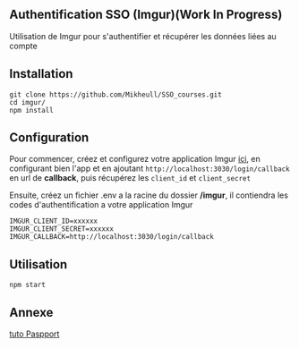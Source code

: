 
## Authentification SSO (Imgur)(Work In Progress)

 
Utilisation de Imgur pour s'authentifier et récupérer les données liées au compte

## Installation
```
git clone https://github.com/Mikheull/SSO_courses.git
cd imgur/
npm install
```

## Configuration 
Pour commencer, créez et configurez votre application Imgur [ici](https://developers.pinterest.com/apps), en configurant bien l'app et en ajoutant `http://localhost:3030/login/callback` en url de **callback**, puis récupérez les `client_id` et `client_secret`

Ensuite, créez un fichier .env a la racine du dossier **/imgur**, il contiendra les codes d'authentification a votre application Imgur
```
IMGUR_CLIENT_ID=xxxxxx
IMGUR_CLIENT_SECRET=xxxxxx
IMGUR_CALLBACK=http://localhost:3030/login/callback
```

## Utilisation
```
npm start
```

## Annexe
[tuto Paspport](http://www.passportjs.org/packages/passport-imgur/)
